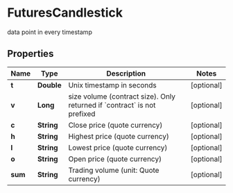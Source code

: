 

# FuturesCandlestick

data point in every timestamp
## Properties

Name | Type | Description | Notes
------------ | ------------- | ------------- | -------------
**t** | **Double** | Unix timestamp in seconds |  [optional]
**v** | **Long** | size volume (contract size). Only returned if &#x60;contract&#x60; is not prefixed |  [optional]
**c** | **String** | Close price (quote currency) |  [optional]
**h** | **String** | Highest price (quote currency) |  [optional]
**l** | **String** | Lowest price (quote currency) |  [optional]
**o** | **String** | Open price (quote currency) |  [optional]
**sum** | **String** | Trading volume (unit: Quote currency) |  [optional]



